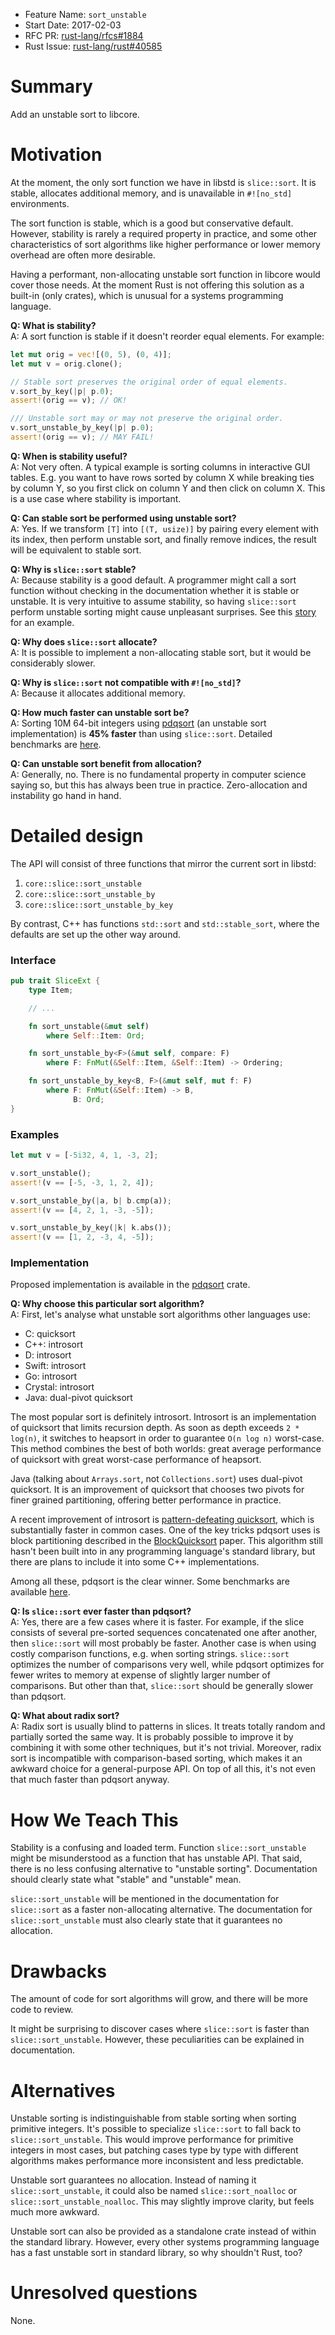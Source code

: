 - Feature Name: `sort_unstable`
- Start Date: 2017-02-03
- RFC PR: [rust-lang/rfcs#1884](https://github.com/rust-lang/rfcs/pull/1884)
- Rust Issue: [rust-lang/rust#40585](https://github.com/rust-lang/rust/issues/40585)

# Summary
[summary]: #summary

Add an unstable sort to libcore.

# Motivation
[motivation]: #motivation

At the moment, the only sort function we have in libstd is `slice::sort`. It is stable,
allocates additional memory, and is unavailable in `#![no_std]` environments.

The sort function is stable, which is a good but conservative default. However,
stability is rarely a required property in practice, and some other characteristics
of sort algorithms like higher performance or lower memory overhead are often more
desirable.

Having a performant, non-allocating unstable sort function in libcore would cover those
needs. At the moment Rust is not offering this solution as a built-in (only crates), which
is unusual for a systems programming language.

**Q: What is stability?**<br>
A: A sort function is stable if it doesn't reorder equal elements. For example:
```rust
let mut orig = vec![(0, 5), (0, 4)];
let mut v = orig.clone();

// Stable sort preserves the original order of equal elements.
v.sort_by_key(|p| p.0);
assert!(orig == v); // OK!

/// Unstable sort may or may not preserve the original order.
v.sort_unstable_by_key(|p| p.0);
assert!(orig == v); // MAY FAIL!
```

**Q: When is stability useful?**<br>
A: Not very often. A typical example is sorting columns in interactive GUI tables.
E.g. you want to have rows sorted by column X while breaking ties by column Y, so you
first click on column Y and then click on column X. This is a use case where stability
is important.

**Q: Can stable sort be performed using unstable sort?**<br>
A: Yes. If we transform `[T]` into `[(T, usize)]` by pairing every element with its
index, then perform unstable sort, and finally remove indices, the result will be
equivalent to stable sort.

**Q: Why is `slice::sort` stable?**<br>
A: Because stability is a good default. A programmer might call a sort function
without checking in the documentation whether it is stable or unstable. It is very
intuitive to assume stability, so having `slice::sort` perform unstable sorting might
cause unpleasant surprises.
See this [story](https://web.archive.org/web/20181006113551/https://medium.com/@topLayoutGuide/a-swift-sorting-problem-e0ebfc4e46d4)
for an example.

**Q: Why does `slice::sort` allocate?**<br>
A: It is possible to implement a non-allocating stable sort, but it would be
considerably slower.

**Q: Why is `slice::sort` not compatible with `#![no_std]`?**<br>
A: Because it allocates additional memory.

**Q: How much faster can unstable sort be?**<br>
A: Sorting 10M 64-bit integers using [pdqsort][stjepang-pdqsort] (an
unstable sort implementation) is **45% faster** than using `slice::sort`.
Detailed benchmarks are [here](https://web.archive.org/web/20170316050341/https://github.com/stjepang/pdqsort#extensive-benchmarks).

**Q: Can unstable sort benefit from allocation?**<br>
A: Generally, no. There is no fundamental property in computer science saying so,
but this has always been true in practice. Zero-allocation and instability go
hand in hand.

# Detailed design
[design]: #detailed-design

The API will consist of three functions that mirror the current sort in libstd:

1. `core::slice::sort_unstable`
2. `core::slice::sort_unstable_by`
3. `core::slice::sort_unstable_by_key`

By contrast, C++ has functions `std::sort` and `std::stable_sort`, where the
defaults are set up the other way around.

### Interface

```rust
pub trait SliceExt {
    type Item;

    // ...

    fn sort_unstable(&mut self)
        where Self::Item: Ord;

    fn sort_unstable_by<F>(&mut self, compare: F)
        where F: FnMut(&Self::Item, &Self::Item) -> Ordering;

    fn sort_unstable_by_key<B, F>(&mut self, mut f: F)
        where F: FnMut(&Self::Item) -> B,
              B: Ord;
}
```

### Examples

```rust
let mut v = [-5i32, 4, 1, -3, 2];

v.sort_unstable();
assert!(v == [-5, -3, 1, 2, 4]);

v.sort_unstable_by(|a, b| b.cmp(a));
assert!(v == [4, 2, 1, -3, -5]);

v.sort_unstable_by_key(|k| k.abs());
assert!(v == [1, 2, -3, 4, -5]);
```

### Implementation

Proposed implementation is available in the [pdqsort][stjepang-pdqsort] crate.

**Q: Why choose this particular sort algorithm?**<br>
A: First, let's analyse what unstable sort algorithms other languages use:

* C: quicksort
* C++: introsort
* D: introsort
* Swift: introsort
* Go: introsort
* Crystal: introsort
* Java: dual-pivot quicksort

The most popular sort is definitely introsort. Introsort is an implementation
of quicksort that limits recursion depth. As soon as depth exceeds `2 * log(n)`,
it switches to heapsort in order to guarantee `O(n log n)` worst-case. This
method combines the best of both worlds: great average performance of
quicksort with great worst-case performance of heapsort.

Java (talking about `Arrays.sort`, not `Collections.sort`) uses dual-pivot
quicksort. It is an improvement of quicksort that chooses two pivots for finer
grained partitioning, offering better performance in practice.

A recent improvement of introsort is [pattern-defeating quicksort][orlp-pdqsort],
which is substantially faster in common cases. One of the key tricks pdqsort
uses is block partitioning described in the [BlockQuicksort][blockquicksort] paper.
This algorithm still hasn't been built into in any programming language's
standard library, but there are plans to include it into some C++ implementations.

Among all these, pdqsort is the clear winner. Some benchmarks are available
[here](https://web.archive.org/web/20170316050341/https://github.com/stjepang/pdqsort#a-simple-benchmark).

**Q: Is `slice::sort` ever faster than pdqsort?**<br>
A: Yes, there are a few cases where it is faster. For example, if the slice
consists of several pre-sorted sequences concatenated one after another, then
`slice::sort` will most probably be faster. Another case is when using costly
comparison functions, e.g. when sorting strings. `slice::sort` optimizes the
number of comparisons very well, while pdqsort optimizes for fewer writes to
memory at expense of slightly larger number of comparisons. But other than
that, `slice::sort` should be generally slower than pdqsort.

**Q: What about radix sort?**<br>
A: Radix sort is usually blind to patterns in slices. It treats totally random
and partially sorted the same way. It is probably possible to improve it
by combining it with some other techniques, but it's not trivial. Moreover,
radix sort is incompatible with comparison-based sorting, which makes it
an awkward choice for a general-purpose API. On top of all this, it's
not even that much faster than pdqsort anyway.

# How We Teach This
[how-we-teach-this]: #how-we-teach-this

Stability is a confusing and loaded term. Function `slice::sort_unstable` might be
misunderstood as a function that has unstable API. That said, there is no
less confusing alternative to "unstable sorting". Documentation should
clearly state what "stable" and "unstable" mean.

`slice::sort_unstable` will be mentioned in the documentation for `slice::sort`
as a faster non-allocating alternative. The documentation for
`slice::sort_unstable` must also clearly state that it guarantees no allocation.

# Drawbacks
[drawbacks]: #drawbacks

The amount of code for sort algorithms will grow, and there will be more code
to review.

It might be surprising to discover cases where `slice::sort` is faster than
`slice::sort_unstable`. However, these peculiarities can be explained in
documentation.

# Alternatives
[alternatives]: #alternatives

Unstable sorting is indistinguishable from stable sorting when sorting
primitive integers. It's possible to specialize `slice::sort` to fall back
to `slice::sort_unstable`. This would improve performance for primitive integers in
most cases, but patching cases type by type with different algorithms makes
performance more inconsistent and less predictable.

Unstable sort guarantees no allocation. Instead of naming it `slice::sort_unstable`,
it could also be named `slice::sort_noalloc` or `slice::sort_unstable_noalloc`.
This may slightly improve clarity, but feels much more awkward.

Unstable sort can also be provided as a standalone crate instead of
within the standard library. However, every other systems programming language
has a fast unstable sort in standard library, so why shouldn't Rust, too?

# Unresolved questions
[unresolved]: #unresolved-questions

None.

[orlp-pdqsort]: https://github.com/orlp/pdqsort
[stjepang-pdqsort]: https://web.archive.org/web/20170316050341/https://github.com/stjepang/pdqsort
[blockquicksort]: https://drops.dagstuhl.de/opus/volltexte/2016/6389/pdf/LIPIcs-ESA-2016-38.pdf
